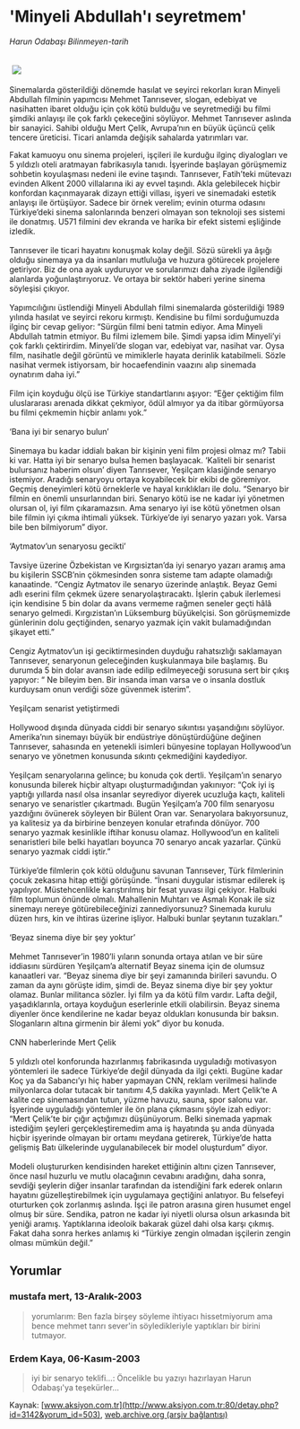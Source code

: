 # 'Minyeli Abdullah'ı seyretmem'

*Harun Odabaşı Bilinmeyen-tarih*

<div>
 <font>
  <img border="0" height="1" src="/web/20040217104612im_/http://www.aksiyon.com.tr/images/blank.gif"/>
 </font>
 <font class="content">
  <p>
   <img border="0" hspace="5" src="http://web.archive.org/web/20040217104612im_/http://www.aksiyon.com.tr/resim/465/56.jpg" vspace="5"/>
  </p>
 </font>
 <font class="content">
  Sinemalarda gösterildiği dönemde hasılat ve seyirci rekorları kıran Minyeli Abdullah filminin yapımcısı Mehmet Tanrısever, slogan, edebiyat ve nasihatten ibaret olduğu için çok kötü bulduğu ve seyretmediği bu filmi şimdiki anlayışı ile çok farklı çekeceğini söylüyor. Mehmet Tanrısever aslında bir sanayici. Sahibi olduğu Mert Çelik, Avrupa’nın en büyük üçüncü çelik tencere üreticisi. Ticari anlamda değişik sahalarda yatırımları var.
 </font>
 <p>
  <font class="content">
   Fakat kamuoyu onu sinema projeleri, işçileri ile kurduğu ilginç diyalogları ve 5 yıldızlı oteli aratmayan fabrikasıyla tanıdı. İşyerinde başlayan görüşmemiz sohbetin koyulaşması nedeni ile evine taşındı. Tanrısever, Fatih’teki mütevazı evinden Alkent 2000 villalarına iki ay evvel taşındı. Akla gelebilecek hiçbir konfordan kaçınmayarak dizayn ettiği villası, işyeri ve sinemadaki estetik anlayışı ile örtüşüyor. Sadece bir örnek verelim; evinin oturma odasını Türkiye’deki sinema salonlarında benzeri olmayan son teknoloji ses sistemi ile donatmış. U571 filmini dev ekranda ve harika bir efekt sistemi eşliğinde izledik.
   <br/>
   <br/>
   Tanrısever ile ticari hayatını konuşmak kolay değil. Sözü sürekli ya âşığı olduğu sinemaya ya da insanları mutluluğa ve huzura götürecek projelere getiriyor. Biz de ona ayak uyduruyor ve sorularımızı daha ziyade ilgilendiği alanlarda yoğunlaştırıyoruz. Ve ortaya bir sektör haberi yerine sinema söyleşisi çıkıyor.
   <br/>
   <br/>
   Yapımcılığını üstlendiği Minyeli Abdullah filmi sinemalarda gösterildiği 1989 yılında hasılat ve seyirci rekoru kırmıştı. Kendisine bu filmi sorduğumuzda ilginç bir cevap geliyor: “Sürgün filmi beni tatmin ediyor. Ama Minyeli Abdullah tatmin etmiyor. Bu filmi izlemem bile. Şimdi yapsa idim Minyeli’yi çok farklı çektirirdim. Minyeli’de slogan var, edebiyat var, nasihat var. Oysa film, nasihatle değil görüntü ve mimiklerle hayata derinlik katabilmeli. Sözle nasihat vermek istiyorsam, bir hocaefendinin vaazını alıp sinemada oynatırım daha iyi.”
   <br/>
   <br/>
   Film için koyduğu ölçü ise Türkiye standartlarını aşıyor: “Eğer çektiğim film uluslararası arenada dikkat çekmiyor, ödül almıyor ya da itibar görmüyorsa bu filmi çekmemin hiçbir anlamı yok.”
   <br/>
   <br/>
   ‘Bana iyi bir senaryo bulun’
   <br/>
   <br/>
   Sinemaya bu kadar iddialı bakan bir kişinin yeni film projesi olmaz mı? Tabii ki var. Hatta iyi bir senaryo bulsa hemen başlayacak. ‘Kaliteli bir senarist bulursanız haberim olsun’ diyen Tanrısever, Yeşilçam klasiğinde senaryo istemiyor. Aradığı senaryoyu ortaya koyabilecek bir ekibi de göremiyor. Geçmiş deneyimleri kötü örneklerle ve hayal kırıklıkları ile dolu. “Senaryo bir filmin en önemli unsurlarından biri. Senaryo kötü ise ne kadar iyi yönetmen olursan ol, iyi film çıkaramazsın. Ama senaryo iyi ise kötü yönetmen olsan bile filmin iyi çıkma ihtimali yüksek. Türkiye’de iyi senaryo yazarı yok. Varsa bile ben bilmiyorum” diyor.
   <br/>
   <br/>
   ‘Aytmatov’un senaryosu gecikti’
   <br/>
   <br/>
   Tavsiye üzerine Özbekistan ve Kırgısiztan’da iyi senaryo yazarı aramış ama bu kişilerin SSCB’nin çökmesinden sonra sisteme tam adapte olamadığı kanaatinde. “Cengiz Aytmatov ile senaryo üzerinde anlaştık. Beyaz Gemi adlı eserini film çekmek üzere senaryolaştıracaktı. İşlerin çabuk ilerlemesi için kendisine 5 bin dolar da avans vermeme rağmen seneler geçti hâlâ senaryo gelmedi. Kırgızistan’ın Lüksemburg büyükelçisi. Son görüşmemizde günlerinin dolu geçtiğinden, senaryo yazmak için vakit bulamadığından şikayet etti.”
   <br/>
   <br/>
   Cengiz Aytmatov’un işi geciktirmesinden duyduğu rahatsızlığı saklamayan Tanrısever, senaryonun geleceğinden kuşkulanmaya bile başlamış. Bu durumda 5 bin dolar avansın iade edilip edilmeyeceği sorusuna sert bir çıkış yapıyor: “ Ne bileyim ben. Bir insanda iman varsa ve o insanla dostluk kurduysam onun verdiği söze güvenmek isterim”.
   <br/>
   <br/>
   Yeşilçam senarist yetiştirmedi
   <br/>
   <br/>
   Hollywood dışında dünyada ciddi bir senaryo sıkıntısı yaşandığını söylüyor. Amerika’nın sinemayı büyük bir endüstriye dönüştürdüğüne değinen Tanrısever, sahasında en yetenekli isimleri bünyesine toplayan Hollywood’un senaryo ve yönetmen konusunda sıkıntı çekmediğini kaydediyor.
   <br/>
   <br/>
   Yeşilçam senaryolarına gelince; bu konuda çok dertli. Yeşilçam’ın senaryo konusunda bilerek hiçbir altyapı oluşturmadığından yakınıyor: “Çok iyi iş yaptığı yıllarda nasıl olsa insanlar seyrediyor diyerek ucuzluğa kaçtı, kaliteli senaryo ve senaristler çıkartmadı. Bugün Yeşilçam’a 700 film senaryosu yazdığını övünerek söyleyen bir Bülent Oran var. Senaryolara bakıyorsunuz, ya kalitesiz ya da birbirine benzeyen konular etrafında dönüyor. 700 senaryo yazmak kesinlikle iftihar konusu olamaz. Hollywood’un en kaliteli senaristleri bile belki hayatları boyunca 70 senaryo ancak yazarlar. Çünkü senaryo yazmak ciddi iştir.”
   <br/>
   <br/>
   Türkiye’de filmlerin çok kötü olduğunu savunan Tanrısever, Türk filmlerinin çocuk zekasına hitap ettiği görüşünde. “İnsani duygular istismar edilerek iş yapılıyor. Müstehcenlikle karıştırılmış bir fesat yuvası ilgi çekiyor. Halbuki film toplumun önünde olmalı. Mahallenin Muhtarı ve Asmalı Konak ile siz sinemayı nereye götürebileceğinizi zannediyorsunuz? Sinemada kurulu düzen hırs, kin ve ihtiras üzerine işliyor. Halbuki bunlar şeytanın tuzakları.”
   <br/>
   <br/>
   ‘Beyaz sinema diye bir şey yoktur’
   <br/>
   <br/>
   Mehmet Tanrısever’in 1980’li yıların sonunda ortaya atılan ve bir süre iddiasını sürdüren Yeşilçam’a alternatif Beyaz sinema için de olumsuz kanaatleri var. “Beyaz sinema diye bir şeyi zamanında birileri savundu. O zaman da aynı görüşte idim, şimdi de. Beyaz sinema diye bir şey yoktur olamaz. Bunlar militanca sözler. İyi film ya da kötü film vardır. Lafta değil, yaşadıklarınla, ortaya koyduğun eserlerinle etkili olabilirsin. Beyaz sinema diyenler önce kendilerine ne kadar beyaz oldukları konusunda bir baksın. Sloganların altına girmenin bir âlemi yok” diyor bu konuda.
   <br/>
   <br/>
   CNN haberlerinde Mert Çelik
   <br/>
   <br/>
   5 yıldızlı otel konforunda hazırlanmış fabrikasında uyguladığı motivasyon yöntemleri ile sadece Türkiye’de değil dünyada da ilgi çekti. Bugüne kadar Koç ya da Sabancı’yı hiç haber yapmayan CNN, reklam verilmesi halinde milyonlarca dolar tutacak bir tanıtımı 4,5 dakika yayınladı. Mert Çelik’te A kalite cep sinemasından tutun, yüzme havuzu, sauna, spor salonu var. İşyerinde uyguladığı yöntemler ile ön plana çıkmasını şöyle izah ediyor: “Mert Çelik’te bir çığır açtığımızı düşünüyorum. Belki sinemada yapmak istediğim şeyleri gerçekleştiremedim ama iş hayatında şu anda dünyada hiçbir işyerinde olmayan bir ortamı meydana getirerek, Türkiye’de hatta gelişmiş Batı ülkelerinde uygulanabilecek bir model oluşturdum” diyor.
   <br/>
   <br/>
   Modeli oluştururken kendisinden hareket ettiğinin altını çizen Tanrısever, önce nasıl huzurlu ve mutlu olacağının cevabını aradığını, daha sonra, sevdiği şeylerin diğer insanlar tarafından da istendiğini fark ederek onların hayatını güzelleştirebilmek için uygulamaya geçtiğini anlatıyor. Bu felsefeyi oturturken çok zorlanmış aslında. İşçi ile patron arasına giren husumet engel olmuş bir süre. Sendika, patron ne kadar iyi niyetli olursa olsun arkasında bit yeniği aramış. Yaptıklarına ideoloik bakarak güzel dahi olsa karşı çıkmış. Fakat daha sonra herkes anlamış ki “Türkiye zengin olmadan işçilerin zengin olması mümkün değil.”
   <br/>
  </font>
 </p>
</div>


## Yorumlar

### mustafa mert, 13-Aralık-2003
> yorumlarım: 
> Ben fazla birşey söyleme ihtiyacı hissetmiyorum ama bence mehmet tanrı sever'in söyledikleriyle yaptıkları bir birini tutmayor.

### Erdem Kaya, 06-Kasım-2003
> iyi bir senaryo teklifi...: 
> Öncelikle bu yazıyı hazırlayan Harun Odabaşı'ya  teşekürler...

Kaynak: [www.aksiyon.com.tr](http://www.aksiyon.com.tr:80/detay.php?id=3142&yorum_id=503), [web.archive.org (arşiv bağlantısı)](http://web.archive.org/web/20040217104612/http://www.aksiyon.com.tr:80/detay.php?id=3142&yorum_id=503)

